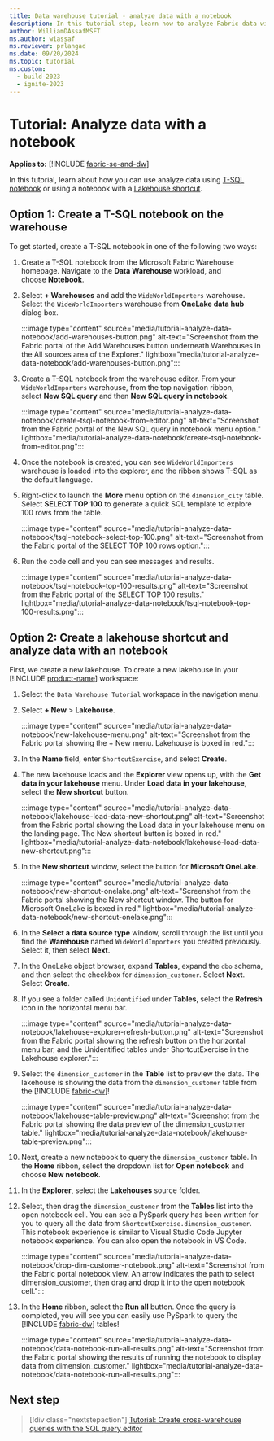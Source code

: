 ```yaml
---
title: Data warehouse tutorial - analyze data with a notebook
description: In this tutorial step, learn how to analyze Fabric data with a T-SQL notebook or using Shortcuts
author: WilliamDAssafMSFT
ms.author: wiassaf
ms.reviewer: prlangad
ms.date: 09/20/2024
ms.topic: tutorial
ms.custom:
  - build-2023
  - ignite-2023
---
```


# Tutorial: Analyze data with a notebook

**Applies to:** [!INCLUDE [fabric-se-and-dw](includes/applies-to-version/fabric-se-and-dw.md)]

In this tutorial, learn about how you can use analyze data using [T-SQL notebook](#option-1-create-a-t-sql-notebook-on-the-warehouse) or using a notebook with a [Lakehouse shortcut](#option-2-create-a-lakehouse-shortcut-and-analyze-data-with-an-notebook).

## Option 1: Create a T-SQL notebook on the warehouse

To get started, create a T-SQL notebook in one of the following two ways:

1. Create a T-SQL notebook from the Microsoft Fabric Warehouse homepage. Navigate to the **Data Warehouse** workload, and choose **Notebook**.

1. Select **+ Warehouses** and add the `WideWorldImporters` warehouse. Select the `WideWorldImporters` warehouse from **OneLake data hub** dialog box.

   :::image type="content" source="media/tutorial-analyze-data-notebook/add-warehouses-button.png" alt-text="Screenshot from the Fabric portal of the Add Warehouses button underneath Warehouses in the All sources area of the Explorer." lightbox="media/tutorial-analyze-data-notebook/add-warehouses-button.png":::

1. Create a T-SQL notebook from the warehouse editor. From your `WideWorldImporters` warehouse, from the top navigation ribbon, select __New SQL query__ and then __New SQL query in notebook__.

   :::image type="content" source="media/tutorial-analyze-data-notebook/create-tsql-notebook-from-editor.png" alt-text="Screenshot from the Fabric portal of the New SQL query in notebook menu option." lightbox="media/tutorial-analyze-data-notebook/create-tsql-notebook-from-editor.png":::

1. Once the notebook is created, you can see `WideWorldImporters` warehouse is loaded into the explorer, and the ribbon shows T-SQL as the default language.

1. Right-click to launch the **More** menu option on the `dimension_city` table. Select **SELECT TOP 100** to generate a quick SQL template to explore 100 rows from the table.

   :::image type="content" source="media/tutorial-analyze-data-notebook/tsql-notebook-select-top-100.png" alt-text="Screenshot from the Fabric portal of the SELECT TOP 100 rows option.":::

1. Run the code cell and you can see messages and results.

   :::image type="content" source="media/tutorial-analyze-data-notebook/tsql-notebook-top-100-results.png" alt-text="Screenshot from the Fabric portal of the SELECT TOP 100 results." lightbox="media/tutorial-analyze-data-notebook/tsql-notebook-top-100-results.png":::


## Option 2: Create a lakehouse shortcut and analyze data with an notebook

First, we create a new lakehouse. To create a new lakehouse in your [!INCLUDE [product-name](../includes/product-name.md)] workspace:

1. Select the `Data Warehouse Tutorial` workspace in the navigation menu.
1. Select **+ New** > **Lakehouse**.

    :::image type="content" source="media/tutorial-analyze-data-notebook/new-lakehouse-menu.png" alt-text="Screenshot from the Fabric portal showing the + New menu. Lakehouse is boxed in red.":::

1. In the **Name** field, enter `ShortcutExercise`, and select **Create**.
1. The new lakehouse loads and the **Explorer** view opens up, with the **Get data in your lakehouse** menu. Under **Load data in your lakehouse**, select the **New shortcut** button.

    :::image type="content" source="media/tutorial-analyze-data-notebook/lakehouse-load-data-new-shortcut.png" alt-text="Screenshot from the Fabric portal showing the Load data in your lakehouse menu on the landing page. The New shortcut button is boxed in red." lightbox="media/tutorial-analyze-data-notebook/lakehouse-load-data-new-shortcut.png":::

1. In the **New shortcut** window, select the button for **Microsoft OneLake**.

    :::image type="content" source="media/tutorial-analyze-data-notebook/new-shortcut-onelake.png" alt-text="Screenshot from the Fabric portal showing the New shortcut window. The button for Microsoft OneLake is boxed in red." lightbox="media/tutorial-analyze-data-notebook/new-shortcut-onelake.png":::

1. In the **Select a data source type** window, scroll through the list until you find the **Warehouse** named `WideWorldImporters` you created previously. Select it, then select **Next**.
1. In the OneLake object browser, expand **Tables**, expand the `dbo` schema, and then select the checkbox for `dimension_customer`. Select **Next**. Select **Create**.
1. If you see a folder called `Unidentified` under **Tables**, select the **Refresh** icon in the horizontal menu bar.

    :::image type="content" source="media/tutorial-analyze-data-notebook/lakehouse-explorer-refresh-button.png" alt-text="Screenshot from the Fabric portal showing the refresh button on the horizontal menu bar, and the Unidentified tables under ShortcutExercise in the Lakehouse explorer.":::

1. Select the `dimension_customer` in the **Table** list to preview the data. The lakehouse is showing the data from the `dimension_customer` table from the [!INCLUDE [fabric-dw](includes/fabric-dw.md)]!

    :::image type="content" source="media/tutorial-analyze-data-notebook/lakehouse-table-preview.png" alt-text="Screenshot from the Fabric portal showing the data preview of the dimension_customer table." lightbox="media/tutorial-analyze-data-notebook/lakehouse-table-preview.png":::

1. Next, create a new notebook to query the `dimension_customer` table. In the **Home** ribbon, select the dropdown list for **Open notebook** and choose **New notebook**.
1. In the **Explorer**, select the **Lakehouses** source folder. 
1. Select, then drag the `dimension_customer` from the **Tables** list into the open notebook cell. You can see a PySpark query has been written for you to query all the data from `ShortcutExercise.dimension_customer`. This notebook experience is similar to Visual Studio Code Jupyter notebook experience. You can also open the notebook in VS Code.

    :::image type="content" source="media/tutorial-analyze-data-notebook/drop-dim-customer-notebook.png" alt-text="Screenshot from the Fabric portal notebook view. An arrow indicates the path to select dimension_customer, then drag and drop it into the open notebook cell.":::

1. In the **Home** ribbon, select the **Run all** button. Once the query is completed, you will see you can easily use PySpark to query the [!INCLUDE [fabric-dw](includes/fabric-dw.md)] tables!

    :::image type="content" source="media/tutorial-analyze-data-notebook/data-notebook-run-all-results.png" alt-text="Screenshot from the Fabric portal showing the results of running the notebook to display data from dimension_customer." lightbox="media/tutorial-analyze-data-notebook/data-notebook-run-all-results.png":::

## Next step

> [!div class="nextstepaction"]
> [Tutorial: Create cross-warehouse queries with the SQL query editor](tutorial-sql-cross-warehouse-query-editor.md)
